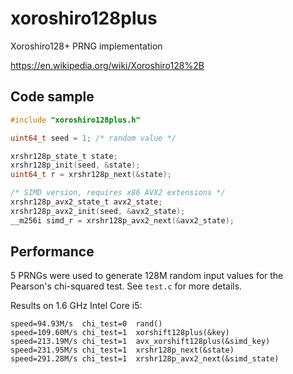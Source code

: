 # xoroshiro128plus
Xoroshiro128+ PRNG implementation

https://en.wikipedia.org/wiki/Xoroshiro128%2B

## Code sample

```C
#include "xoroshiro128plus.h"

uint64_t seed = 1; /* random value */

xrshr128p_state_t state;
xrshr128p_init(seed, &state);
uint64_t r = xrshr128p_next(&state);

/* SIMD version, requires x86 AVX2 extensions */
xrshr128p_avx2_state_t avx2_state;
xrshr128p_avx2_init(seed, &avx2_state);
__m256i simd_r = xrshr128p_avx2_next(&avx2_state);
```

## Performance

5 PRNGs were used to generate 128M random input values for the Pearson's chi-squared test. See `test.c` for more details.

Results on 1.6 GHz Intel Core i5:
```
speed=94.93M/s	chi_test=0	rand()
speed=109.60M/s	chi_test=1	xorshift128plus(&key)
speed=213.19M/s	chi_test=1	avx_xorshift128plus(&simd_key)
speed=231.95M/s	chi_test=1	xrshr128p_next(&state)
speed=291.28M/s	chi_test=1	xrshr128p_avx2_next(&simd_state)
```

